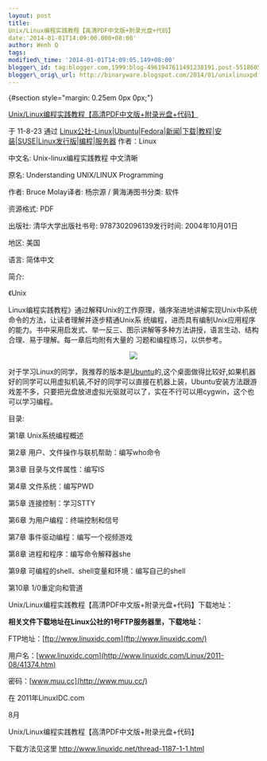 ```yaml
--- 
layout: post 
title:
Unix/Linux编程实践教程【高清PDF中文版+附录光盘+代码】 
date:'2014-01-01T14:09:00.000+08:00' 
author: Wenh Q
tags:
modified\_time: '2014-01-01T14:09:05.149+08:00' 
blogger\_id: tag:blogger.com,1999:blog-4961947611491238191.post-5518605270033922482
blogger\_orig\_url: http://binaryware.blogspot.com/2014/01/unixlinuxpdf.html
---
```

<div dir="ltr">

 {#section style="margin: 0.25em 0px 0px;"}

<div>

[Unix/Linux编程实践教程【高清PDF中文版+附录光盘+代码】](http://www.linuxidc.com/Linux/2011-08/41374.htm)

</div>

<div style="margin-bottom: 0.5em;">

于 11-8-23 通过
[Linux公社-Linux|Ubuntu|Fedora|新闻|下载|教程|安装|SUSE|Linux发行版|编程|服务器](http://www.linuxidc.com/)
作者：Linux

</div>



中文名: Unix-linux编程实践教程 中文清晰

原名: Understanding UNIX/LINUX Programming

作者: Bruce Molay译者: 杨宗源 / 黄海涛图书分类: 软件

资源格式: PDF

出版社: 清华大学出版社书号: 9787302096139发行时间: 2004年10月01日

地区: 美国

语言: 简体中文

简介:

《Unix

Linux编程实践教程》通过解释Unix的工作原理，循序渐进地讲解实现Unix中系统命令的方法，让读者理解并逐步精通Unix系
统编程，进而具有编制Unix应用程序的能力。书中采用启发式、举一反三、图示讲解等多种方法讲授，语言生动、结构合理、易于理解。每一章后均附有大量的
习题和编程练习，以供参考。

<div align="center">

![](http://www.linuxidc.com/upload/2011_08/110823102234521.jpg)

</div>

对于学习Linux的同学，我推荐的版本是[Ubuntu](http://www.linuxidc.com/topicnews.aspx?tid=2 "Ubuntu")的,这个桌面做得比较好,如果机器好的同学可以用虚拟机装,不好的同学可以直接在机器上装，Ubuntu安装方法跟游戏差不多，只要把光盘放进虚拟光驱就可以了，实在不行可以用cygwin，这个也可以学习编程。

目录:

第1章 Unix系统编程概述

第2章 用户、文件操作与联机帮助：编写who命令

第3章 目录与文件属性：编写IS

第4章 文件系统：编写PWD

第5章 连接控制：学习STTY

第6章 为用户编程：终端控制和信号

第7章 事件驱动编程：编写一个视频游戏

第8章 进程和程序：编写命令解释器she

第9章 可编程的shell、shell变量和环境：编写自己的shell

第10章 1/0重定向和管道

Unix/Linux编程实践教程【高清PDF中文版+附录光盘+代码】下载地址：

**相关文件下载地址在Linux公社的1号FTP服务器里，下载地址：**

FTP地址：[ftp://www.linuxidc.com](ftp://www.linuxidc.com/)

用户名：[www.linuxidc.com](http://www.linuxidc.com/Linux/2011-08/41374.htm)

密码：[www.muu.cc](http://www.muu.cc/)

在
2011年LinuxIDC.com

8月

Unix/Linux编程实践教程【高清PDF中文版+附录光盘+代码】

下载方法见这里 <http://www.linuxidc.net/thread-1187-1-1.html>

</div>
